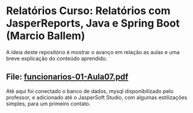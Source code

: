 # Relatórios Curso: Relatórios com JasperReports, Java e Spring Boot (Marcio Ballem)
A ideia deste repositório é mostrar o avanço em relação as aulas e uma breve explicação do conteúdo aprendido.

## File:  [funcionarios-01-Aula07.pdf](https://github.com/Etanielcaus/Jasper-Curso-Udemy/blob/main/funcionarios-01-Aula07.pdf "funcionarios-01-Aula07.pdf")
Até aqui foi conectado o banco de dados, mysql disponibilizado pelo professor, e adicionado até o JasperSoft Studio, com algumas estilizações simples, para um primeiro contato.
